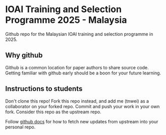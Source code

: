 # IOAI Training and Selection Programme 2025 - Malaysia

Github repo for the Malaysian IOAI training and selection programme in 2025.

## Why github

Github is a common location for paper authors to share source code. Getting familiar with github early should be a boon for your future learning.

## Instructions to students

Don't clone this repo! Fork this repo instead, and add me (tnwei) as a collaborator on your forked repo. Commit and push your work in your own fork. Consider this repo as the upstream repo.

Follow [github docs](https://docs.github.com/en/pull-requests/collaborating-with-pull-requests/working-with-forks/syncing-a-fork#syncing-a-fork-branch-from-the-web-ui) for how to fetch new updates from upstream into your personal repo.
